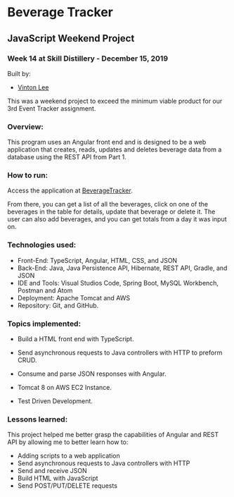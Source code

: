 # Beverage Tracker

## JavaScript Weekend Project

### Week 14 at Skill Distillery - December 15, 2019

Built by:

-   [Vinton Lee](http://vintonlee.dev)

This was a weekend project to exceed the minimum viable product for our 3rd Event Tracker assignment.

### Overview:

This program uses an Angular front end and is designed to be a web application that creates, reads, updates and deletes beverage data from a database using the REST API from Part 1.

### How to run:

Access the application at [BeverageTracker](http://3.132.229.160:8080/EventTracker/).

From there, you can get a list of all the beverages, click on one of the beverages in the table for details, update that beverage or delete it. The user can also add beverages, and you can get totals from a day it was input on.

### Technologies used:

-   Front-End: TypeScript, Angular, HTML, CSS, and JSON
-   Back-End: Java, Java Persistence API, Hibernate, REST API, Gradle, and JSON
-   IDE and Tools: Visual Studios Code, Spring Boot, MySQL Workbench, Postman and Atom
-   Deployment: Apache Tomcat and AWS
-   Repository: Git, and GitHub.

### Topics implemented:

-   Build a HTML front end with TypeScript.

-   Send asynchronous requests to Java controllers with HTTP to preform CRUD.

-   Consume and parse JSON responses with Angular.

-   Tomcat 8 on AWS EC2 Instance.

-   Test Driven Development.

### Lessons learned:

This project helped me better grasp the capabilities of Angular and REST API by allowing me to better learn how to:

-   Adding scripts to a web application
-   Send asynchronous requests to Java controllers with HTTP
-   Send and receive JSON
-   Build HTML with JavaScript
-   Send POST/PUT/DELETE requests
